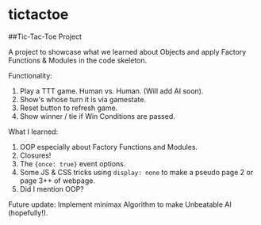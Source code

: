 # tictactoe
##Tic-Tac-Toe Project

A project to showcase what we learned about Objects and apply Factory Functions & Modules in the code skeleton.

Functionality:
1. Play a TTT game. Human vs. Human. (Will add AI soon).
2. Show's whose turn it is via gamestate.
3. Reset button to refresh game. 
4. Show winner / tie if Win Conditions are passed.

What I learned: 
1. OOP especially about Factory Functions and Modules. 
2. Closures!
3. The `{once: true}` event options. 
4. Some JS & CSS tricks using `display: none` to make a pseudo page 2 or page 3++ of webpage.
5. Did I mention OOP? 

Future update: Implement minimax Algorithm to make Unbeatable AI (hopefully!). 
